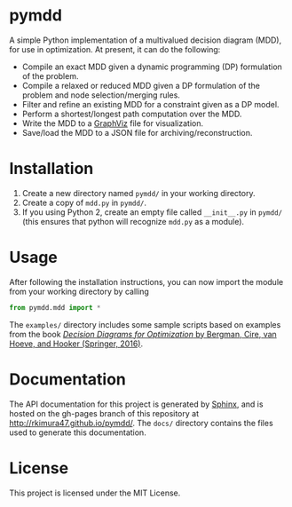 # pymdd
A simple Python implementation of a multivalued decision diagram (MDD), for use in optimization. At present, it can do the following:

* Compile an exact MDD given a dynamic programming (DP) formulation of the problem.
* Compile a relaxed or reduced MDD given a DP formulation of the problem and node selection/merging rules.
* Filter and refine an existing MDD for a constraint given as a DP model.
* Perform a shortest/longest path computation over the MDD.
* Write the MDD to a [GraphViz](https://www.graphviz.org) file for visualization.
* Save/load the MDD to a JSON file for archiving/reconstruction.

# Installation
1. Create a new directory named `pymdd/` in your working directory.
2. Create a copy of `mdd.py` in `pymdd/`.
3. If you using Python 2, create an empty file called `__init__.py` in `pymdd/`
    (this ensures that python will recognize `mdd.py` as a module).

# Usage
After following the installation instructions, you can now import the module from your working directory by calling
```python
from pymdd.mdd import *
```

The `examples/` directory includes some sample scripts based on examples from the book [*Decision Diagrams for Optimization* by Bergman, Cire, van Hoeve, and Hooker (Springer, 2016)](https://www.springer.com/us/book/9783319428475).

# Documentation
The API documentation for this project is generated by [Sphinx](http://sphinx-doc.org/), and is hosted on the gh-pages branch of this repository at <http://rkimura47.github.io/pymdd/>. The `docs/` directory contains the files used to generate this documentation.

# License
This project is licensed under the MIT License.
